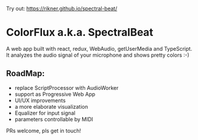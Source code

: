Try out: https://rikner.github.io/spectral-beat/

# ColorFlux a.k.a. SpectralBeat
A web app built with react, redux, WebAudio, getUserMedia and TypeScript.
It analyzes the audio signal of your microphone and shows pretty colors :-)

## RoadMap:
- replace ScriptProcessor with AudioWorker
- support as Progressive Web App
- UI/UX improvements
- a more elaborate visualization
- Equalizer for input signal
- parameters controllable by MIDI

PRs welcome, pls get in touch!
